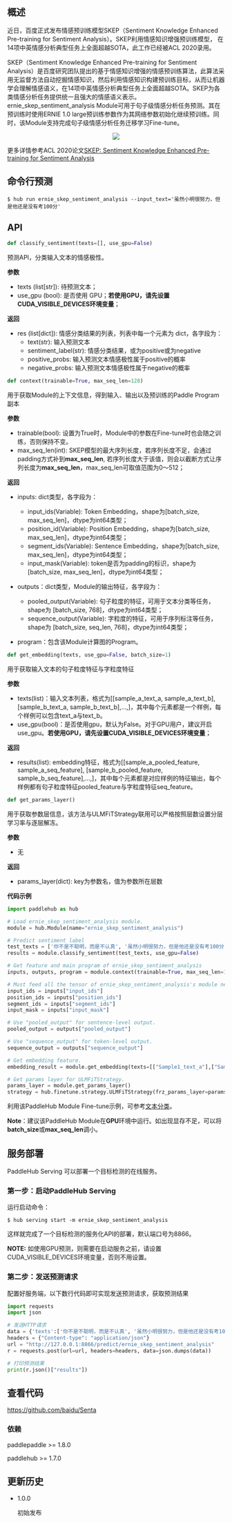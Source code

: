 ## 概述

近日，百度正式发布情感预训练模型SKEP（Sentiment Knowledge Enhanced Pre-training for Sentiment Analysis）。SKEP利用情感知识增强预训练模型， 在14项中英情感分析典型任务上全面超越SOTA，此工作已经被ACL 2020录用。

SKEP（Sentiment Knowledge Enhanced Pre-training for Sentiment Analysis）是百度研究团队提出的基于情感知识增强的情感预训练算法，此算法采用无监督方法自动挖掘情感知识，然后利用情感知识构建预训练目标，从而让机器学会理解情感语义，在14项中英情感分析典型任务上全面超越SOTA。SKEP为各类情感分析任务提供统一且强大的情感语义表示。ernie_skep_sentiment_analysis Module可用于句子级情感分析任务预测。其在预训练时使用ERNIE 1.0 large预训练参数作为其网络参数初始化继续预训练。同时，该Module支持完成句子级情感分析任务迁移学习Fine-tune。

<p align="center">
<img src="https://bj.bcebos.com/paddlehub/model/nlp/skep.png" hspace='10'/> <br />
</p>

更多详情参考ACL 2020论文[SKEP: Sentiment Knowledge Enhanced Pre-training for Sentiment Analysis](https://arxiv.org/abs/2005.05635)

## 命令行预测

```shell
$ hub run ernie_skep_sentiment_analysis --input_text='虽然小明很努力，但是他还是没有考100分'
```

## API

```python
def classify_sentiment(texts=[], use_gpu=False)
```

预测API，分类输入文本的情感极性。

**参数**

* texts (list\[str\]): 待预测文本；
* use\_gpu (bool): 是否使用 GPU；**若使用GPU，请先设置CUDA_VISIBLE_DEVICES环境变量**；

**返回**

* res (list\[dict\]): 情感分类结果的列表，列表中每一个元素为 dict，各字段为：
    * text(str): 输入预测文本
    * sentiment_label(str): 情感分类结果，或为positive或为negative
    * positive_probs: 输入预测文本情感极性属于positive的概率
    * negative_probs: 输入预测文本情感极性属于negative的概率

```python
def context(trainable=True, max_seq_len=128)
```
用于获取Module的上下文信息，得到输入、输出以及预训练的Paddle Program副本

**参数**
* trainable(bool): 设置为True时，Module中的参数在Fine-tune时也会随之训练，否则保持不变。
* max_seq_len(int): SKEP模型的最大序列长度，若序列长度不足，会通过padding方式补到**max_seq_len**, 若序列长度大于该值，则会以截断方式让序列长度为**max_seq_len**，max_seq_len可取值范围为0～512；

**返回**
* inputs: dict类型，各字段为：
  * input_ids(Variable): Token Embedding，shape为\[batch_size, max_seq_len\]，dtype为int64类型；
  * position_id(Variable): Position Embedding，shape为\[batch_size, max_seq_len\]，dtype为int64类型；
  * segment_ids(Variable): Sentence Embedding，shape为\[batch_size, max_seq_len\]，dtype为int64类型；
  * input_mask(Variable): token是否为padding的标识，shape为\[batch_size, max_seq_len\]，dtype为int64类型；

* outputs：dict类型，Module的输出特征，各字段为：
  * pooled_output(Variable): 句子粒度的特征，可用于文本分类等任务，shape为 \[batch_size, 768\]，dtype为int64类型；
  * sequence_output(Variable): 字粒度的特征，可用于序列标注等任务，shape为 \[batch_size, seq_len, 768\]，dtype为int64类型；

* program：包含该Module计算图的Program。

```python
def get_embedding(texts, use_gpu=False, batch_size=1)
```

用于获取输入文本的句子粒度特征与字粒度特征

**参数**

* texts(list)：输入文本列表，格式为\[\[sample\_a\_text\_a, sample\_a\_text\_b\], \[sample\_b\_text\_a, sample\_b\_text\_b\],…,\]，其中每个元素都是一个样例，每个样例可以包含text\_a与text\_b。
* use_gpu(bool)：是否使用gpu，默认为False。对于GPU用户，建议开启use_gpu。**若使用GPU，请先设置CUDA_VISIBLE_DEVICES环境变量**；

**返回**

* results(list): embedding特征，格式为\[\[sample\_a\_pooled\_feature, sample\_a\_seq\_feature\], \[sample\_b\_pooled\_feature, sample\_b\_seq\_feature\],…,\]，其中每个元素都是对应样例的特征输出，每个样例都有句子粒度特征pooled\_feature与字粒度特征seq\_feature。

```python
def get_params_layer()
```

用于获取参数层信息，该方法与ULMFiTStrategy联用可以严格按照层数设置分层学习率与逐层解冻。

**参数**

* 无

**返回**

* params_layer(dict): key为参数名，值为参数所在层数

**代码示例**

```python
import paddlehub as hub

# Load ernie_skep_sentiment_analysis module.
module = hub.Module(name="ernie_skep_sentiment_analysis")

# Predict sentiment label
test_texts = ['你不是不聪明，而是不认真', '虽然小明很努力，但是他还是没有考100分']
results = module.classify_sentiment(test_texts, use_gpu=False)

# Get feature and main program of ernie_skep_sentiment_analysis
inputs, outputs, program = module.context(trainable=True, max_seq_len=128)

# Must feed all the tensor of ernie_skep_sentiment_analysis's module need
input_ids = inputs["input_ids"]
position_ids = inputs["position_ids"]
segment_ids = inputs["segment_ids"]
input_mask = inputs["input_mask"]

# Use "pooled_output" for sentence-level output.
pooled_output = outputs["pooled_output"]

# Use "sequence_output" for token-level output.
sequence_output = outputs["sequence_output"]

# Get embedding feature.
embedding_result = module.get_embedding(texts=[["Sample1_text_a"],["Sample2_text_a","Sample2_text_b"]], use_gpu=True)

# Get params layer for ULMFiTStrategy.
params_layer = module.get_params_layer()
strategy = hub.finetune.strategy.ULMFiTStrategy(frz_params_layer=params_layer, dis_params_layer=params_layer)
```
利用该PaddleHub Module Fine-tune示例，可参考[文本分类](https://github.com/PaddlePaddle/PaddleHub/tree/release/v1.7.0/demo/text-classification)。

**Note**：建议该PaddleHub Module在**GPU**环境中运行。如出现显存不足，可以将**batch_size**或**max_seq_len**调小。  

## 服务部署

PaddleHub Serving 可以部署一个目标检测的在线服务。

### 第一步：启动PaddleHub Serving

运行启动命令：
```shell
$ hub serving start -m ernie_skep_sentiment_analysis
```

这样就完成了一个目标检测的服务化API的部署，默认端口号为8866。

**NOTE:** 如使用GPU预测，则需要在启动服务之前，请设置CUDA\_VISIBLE\_DEVICES环境变量，否则不用设置。

### 第二步：发送预测请求

配置好服务端，以下数行代码即可实现发送预测请求，获取预测结果

```python
import requests
import json

# 发送HTTP请求
data = {'texts':['你不是不聪明，而是不认真', '虽然小明很努力，但是他还是没有考100分']}
headers = {"Content-type": "application/json"}
url = "http://127.0.0.1:8866/predict/ernie_skep_sentiment_analysis"
r = requests.post(url=url, headers=headers, data=json.dumps(data))

# 打印预测结果
print(r.json()["results"])
```

## 查看代码

https://github.com/baidu/Senta

### 依赖

paddlepaddle >= 1.8.0

paddlehub >= 1.7.0


## 更新历史

* 1.0.0

  初始发布

